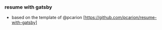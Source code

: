 ### resume with gatsby
- based on the template of @pcarion [https://github.com/pcarion/resume-with-gatsby]